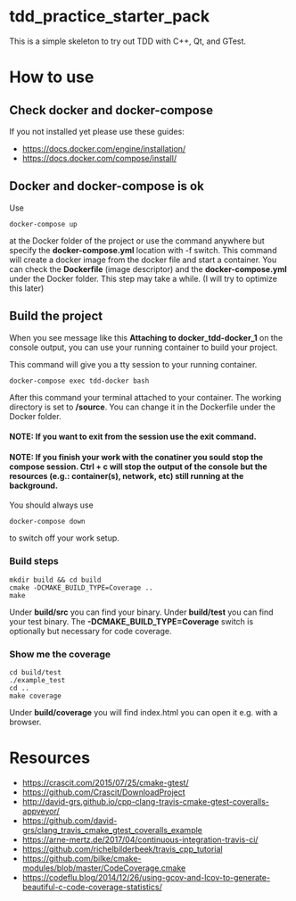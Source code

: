 # tdd_practice_starter_pack
This is a simple skeleton to try out TDD with C++, Qt, and GTest.


# How to use

## Check docker and docker-compose

If you not installed yet please use these guides:
  * https://docs.docker.com/engine/installation/
  * https://docs.docker.com/compose/install/

## Docker and docker-compose is ok

Use
```
docker-compose up
```
at the Docker folder of the project or use the command anywhere but specify the **docker-compose.yml** location with -f switch.
This command will create a docker image from the docker file and start a container. You can check the **Dockerfile** (image descriptor) and the **docker-compose.yml** under the Docker folder. This step may take a while. (I will try to optimize this later)

## Build the project

When you see message like this **Attaching to docker_tdd-docker_1** on the console output, you can use your running container to build your project.

This command will give you a tty session to your running container.
```
docker-compose exec tdd-docker bash
```
After this command your terminal attached to your container. The working directory is set to **/source**. You can change it in the Dockerfile under the Docker folder.

#### NOTE: If you want to exit from the session use the **exit** command.
#### NOTE: If you finish your work with the conatiner you sould stop the compose session. **Ctrl + c** will stop the output of the console but the resources (e.g.: container(s), network, etc) still running at the background. 
You should always use
```
docker-compose down
```
to switch off your work setup.

### Build steps
```
mkdir build && cd build
cmake -DCMAKE_BUILD_TYPE=Coverage ..
make
```
Under **build/src** you can find your binary.
Under **build/test** you can find your test binary.
The **-DCMAKE_BUILD_TYPE=Coverage** switch is optionally but necessary for code coverage.

### Show me the coverage
```
cd build/test
./example_test
cd ..
make coverage
```
Under **build/coverage** you will find index.html you can open it e.g. with a browser.

# Resources 
* https://crascit.com/2015/07/25/cmake-gtest/
* https://github.com/Crascit/DownloadProject
* http://david-grs.github.io/cpp-clang-travis-cmake-gtest-coveralls-appveyor/
* https://github.com/david-grs/clang_travis_cmake_gtest_coveralls_example
* https://arne-mertz.de/2017/04/continuous-integration-travis-ci/
* https://github.com/richelbilderbeek/travis_cpp_tutorial
* https://github.com/bilke/cmake-modules/blob/master/CodeCoverage.cmake
* https://codeflu.blog/2014/12/26/using-gcov-and-lcov-to-generate-beautiful-c-code-coverage-statistics/

